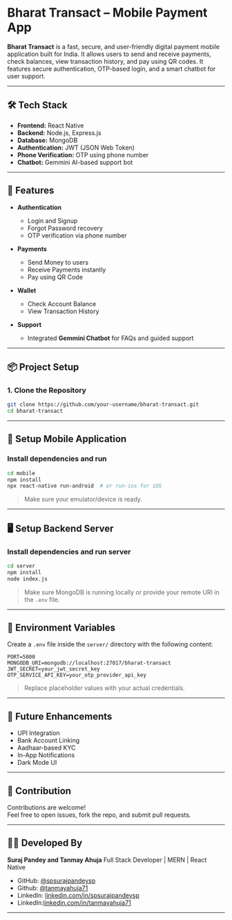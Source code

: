 # Bharat Transact – Mobile Payment App

**Bharat Transact** is a fast, secure, and user-friendly digital payment mobile application built for India. It allows users to send and receive payments, check balances, view transaction history, and pay using QR codes. It features secure authentication, OTP-based login, and a smart chatbot for user support.

---

## 🛠 Tech Stack

- **Frontend:** React Native  
- **Backend:** Node.js, Express.js  
- **Database:** MongoDB  
- **Authentication:** JWT (JSON Web Token)  
- **Phone Verification:** OTP using phone number  
- **Chatbot:** Gemmini AI-based support bot  

---

## 🚀 Features

- **Authentication**
  - Login and Signup
  - Forgot Password recovery
  - OTP verification via phone number

- **Payments**
  - Send Money to users
  - Receive Payments instantly
  - Pay using QR Code

- **Wallet**
  - Check Account Balance
  - View Transaction History

- **Support**
  - Integrated **Gemmini Chatbot** for FAQs and guided support

---

## 📦 Project Setup

### 1. Clone the Repository
```bash
git clone https://github.com/your-username/bharat-transact.git
cd bharat-transact
```

---

## 📱 Setup Mobile Application

### Install dependencies and run
```bash
cd mobile
npm install
npx react-native run-android  # or run-ios for iOS
```

> Make sure your emulator/device is ready.

---

## 🖥️ Setup Backend Server

### Install dependencies and run server
```bash
cd server
npm install
node index.js
```

> Make sure MongoDB is running locally or provide your remote URI in the `.env` file.

---

## 🔐 Environment Variables

Create a `.env` file inside the `server/` directory with the following content:

```env
PORT=5000
MONGODB_URI=mongodb://localhost:27017/bharat-transact
JWT_SECRET=your_jwt_secret_key
OTP_SERVICE_API_KEY=your_otp_provider_api_key
```

> Replace placeholder values with your actual credentials.

---

## 🧠 Future Enhancements

- UPI Integration  
- Bank Account Linking  
- Aadhaar-based KYC  
- In-App Notifications  
- Dark Mode UI  

---

## 🤝 Contribution

Contributions are welcome!  
Feel free to open issues, fork the repo, and submit pull requests.

---

## 👨‍💻 Developed By

**Suraj Pandey and Tanmay Ahuja**
Full Stack Developer | MERN | React Native  
- GitHub: [@spsurajpandeysp](https://github.com/spsurajpandeysp)
- Github: [@tanmayahuja71](https://github.com/tanmayahuja71) 
- LinkedIn: [linkedin.com/in/spsurajpandeysp](https://linkedin.com/in/spsurajpandeysp)
- LinkedIn:[linkedin.com/in/tanmayahuja71](https://linkedin.com/in/tanmayahuja71)

---


